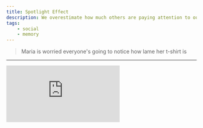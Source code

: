 ```yaml
---
title: Spotlight Effect
description: We overestimate how much others are paying attention to our behaviour and appearance.
tags: 
    - social
    - memory
---
```


> Maria is worried everyone's going to notice how lame her t-shirt is

---

<iframe class="w-full aspect-video" src="https://www.youtube.com/embed/lAxOi9EEvlM" title="YouTube video player" frameborder="0" allow="accelerometer; autoplay; clipboard-write; encrypted-media; gyroscope; picture-in-picture" allowfullscreen></iframe>

